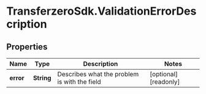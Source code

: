 # TransferzeroSdk.ValidationErrorDescription

## Properties

Name | Type | Description | Notes
------------ | ------------- | ------------- | -------------
**error** | **String** | Describes what the problem is with the field | [optional] [readonly] 


